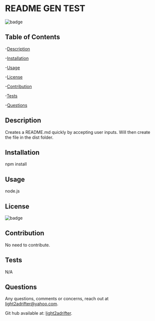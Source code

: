 
  <h1>README GEN TEST</h1>

  
  ![badge](https://img.shields.io/badge/license-MIT-informational) <br />
  

  
  ## Table of Contents
  -[Description](#description) <br/>

  -[Installation](#installation) <br/>

  -[Usage](#usage) <br/>
  
  -[License](#license) <br/>
  
  -[Contribution](#contribution) <br/>

  -[Tests](#tests) <br/>

  -[Questions](#questions) <br/>


  ## Description

  Creates a README.md quickly by accepting user inputs. Will then create the file in the dist folder.
  
  ## Installation
  npm install
  
  ## Usage
  node.js
  
  ## License
  
  ![badge](https://img.shields.io/badge/license-MIT-informational)
  
  
  ## Contribution
  No need to contribute.
  
  ## Tests
  N/A
  
  ## Questions
  
  Any questions, comments or concerns, reach out at light2adrifter@yahoo.com.

  Git hub available at: [light2adrifter](https://github.com/light2adrifter/challenge-9).


  

